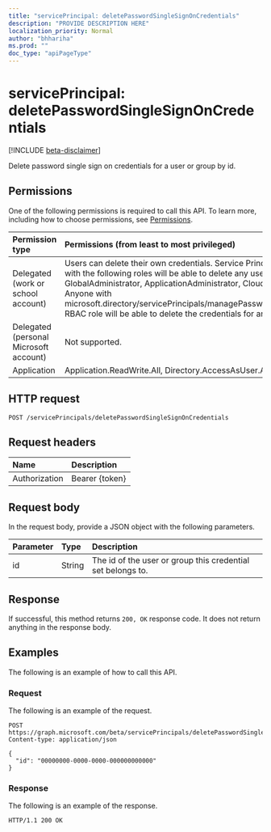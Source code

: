 ```yaml
---
title: "servicePrincipal: deletePasswordSingleSignOnCredentials"
description: "PROVIDE DESCRIPTION HERE"
localization_priority: Normal
author: "bhhariha"
ms.prod: ""
doc_type: "apiPageType"
---
```


# servicePrincipal: deletePasswordSingleSignOnCredentials

[!INCLUDE [beta-disclaimer](../../includes/beta-disclaimer.md)]

Delete password single sign on credentials for a user or group by id.

## Permissions

One of the following permissions is required to call this API. To learn more, including how to choose permissions, see [Permissions](/graph/permissions-reference).

| Permission type                        | Permissions (from least to most privileged) |
|:---------------------------------------|:--------------------------------------------|
| Delegated (work or school account)     | Users can delete their own credentials. Service Principal Owners and admins with the following roles will be able to delete any user or group credentials: GlobalAdministrator, ApplicationAdministrator, CloudApplicationAdministrator. Anyone with microsoft.directory/servicePrincipals/managePasswordSingleSignOnCredentials RBAC role will be able to delete the credentials for any user or group.|
| Delegated (personal Microsoft account) | Not supported. |
| Application                            | Application.ReadWrite.All, Directory.AccessAsUser.All, Directory.ReadWrite.All |

## HTTP request

<!-- { "blockType": "ignored" } -->

```http
POST /servicePrincipals/deletePasswordSingleSignOnCredentials
```

## Request headers

| Name          | Description   |
|:--------------|:--------------|
| Authorization | Bearer {token} |

## Request body

In the request body, provide a JSON object with the following parameters.

| Parameter    | Type        | Description |
|:-------------|:------------|:------------|
|id|String|The id of the user or group this credential set belongs to.|

## Response

If successful, this method returns `200, OK` response code. It does not return anything in the response body.

## Examples

The following is an example of how to call this API.

### Request

The following is an example of the request.
<!-- {
  "blockType": "request",
  "name": "serviceprincipal_deletepasswordsinglesignoncredentials"
}-->

```http
POST https://graph.microsoft.com/beta/servicePrincipals/deletePasswordSingleSignOnCredentials
Content-type: application/json

{
  "id": "00000000-0000-0000-000000000000"
}
```

### Response

The following is an example of the response.
<!-- {
  "blockType": "response",
  "truncated": true,
  "@odata.type": "microsoft.graph.None"
} -->

```http
HTTP/1.1 200 OK
```

<!-- uuid: 16cd6b66-4b1a-43a1-adaf-3a886856ed98
2019-02-04 14:57:30 UTC -->
<!-- {
  "type": "#page.annotation",
  "description": "servicePrincipal: deletePasswordSingleSignOnCredentials",
  "keywords": "",
  "section": "documentation",
  "tocPath": ""
}-->